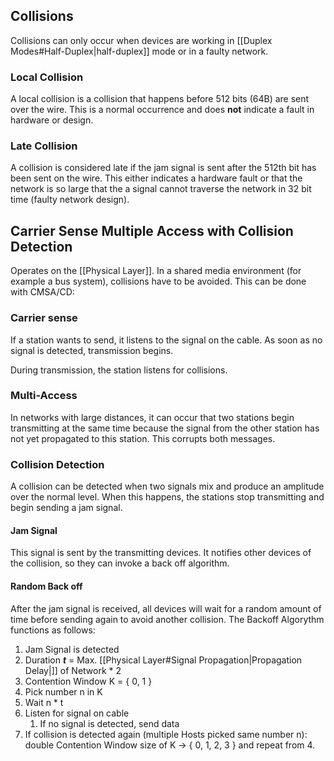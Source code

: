 ## Collisions
Collisions can only occur when devices are working in [[Duplex Modes#Half-Duplex|half-duplex]] mode or in a faulty network.

### Local Collision
A local collision is a collision that happens before 512 bits (64B) are sent over the wire. This is a normal occurrence and does **not** indicate a fault in hardware or design.

### Late Collision
A collision is considered late if the jam signal is sent after the 512th bit has been sent on the wire. This either indicates a hardware fault or that the network is so large that the a signal cannot traverse the network in 32 bit time (faulty network design).

## Carrier Sense Multiple Access with Collision Detection
Operates on the [[Physical Layer]]. In a shared media environment (for example a bus system), collisions have to be avoided. This can be done with CMSA/CD:

### Carrier sense
If a station wants to send, it listens to the signal on the cable. As soon as no signal is detected, transmission begins.

During transmission, the station listens for collisions.

### Multi-Access
In networks with large distances, it can occur that two stations begin transmitting at the same time because the signal from the other station has not yet propagated to this station. This corrupts both messages.

### Collision Detection
A collision can be detected when two signals mix and produce an amplitude over the normal level. When this happens, the stations stop transmitting and begin sending a jam signal.

#### Jam Signal
This signal is sent by the transmitting devices. It notifies other devices of the collision, so they can invoke a back off algorithm.

#### Random Back off
After the jam signal is received, all devices will wait for a random amount of time before sending again to avoid another collision. The Backoff Algorythm functions as follows:
1. Jam Signal is detected
2. Duration **_t_** = Max. [[Physical Layer#Signal Propagation|Propagation Delay|]] of Network * 2
3. Contention Window K = { 0, 1 }
4. Pick number n in K
5. Wait n * t
6. Listen for signal on cable
	1. If no signal is detected, send data
7. If collision is detected again (multiple Hosts picked same number n): double Contention Window size of K -> { 0, 1, 2, 3 } and repeat from 4.
